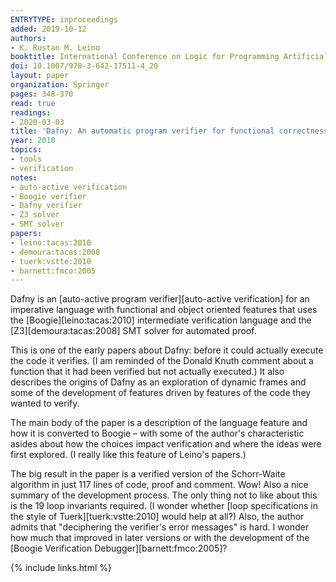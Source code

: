 ```yaml
---
ENTRYTYPE: inproceedings
added: 2019-10-12
authors:
- K. Rustan M. Leino
booktitle: International Conference on Logic for Programming Artificial Intelligence and Reasoning
doi: 10.1007/978-3-642-17511-4_20
layout: paper
organization: Springer
pages: 348-370
read: true
readings:
- 2020-03-03
title: 'Dafny: An automatic program verifier for functional correctness'
year: 2010
topics:
- tools
- verification
notes:
- auto-active verification
- Boogie verifier
- Dafny verifier
- Z3 solver
- SMT solver
papers:
- leino:tacas:2010
- demoura:tacas:2008
- tuerk:vstte:2010
- barnett:fmco:2005
---
```


Dafny is an [auto-active program verifier][auto-active verification]
for an imperative
language with functional and object oriented features
that uses
the 
[Boogie][leino:tacas:2010]
intermediate verification language
and the
[Z3][demoura:tacas:2008]
SMT solver
for automated proof.

This is one of the early papers about Dafny: before it could
actually execute the code it verifies.
(I am reminded of the Donald Knuth comment about a function that
it had been verified but not actually executed.)
It also describes 
the origins of Dafny as an exploration of dynamic frames
and some of the development of features driven
by features of the code they wanted to verify.

The main body of the paper is a description of the language
feature and how it is converted to Boogie – with some of the
author's characteristic asides about how the choices impact
verification and where the ideas were first explored.
(I really like this feature of Leino's papers.)

The big result in the paper is a verified version of
the Schorr-Waite algorithm in just 117 lines of
code, proof and comment.  Wow!
Also a nice summary of the development process.
The only thing not to like about this is the 19
loop invariants required.
(I wonder whether [loop specifications in the style of Tuerk][tuerk:vstte:2010]
would help at all?)
Also, the author admits that "deciphering the verifier's
error messages" is hard.
I wonder how much that improved in later versions
or with the development of the
[Boogie Verification Debugger][barnett:fmco:2005]?

{% include links.html %}

